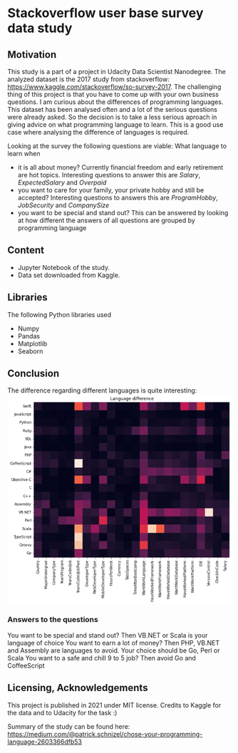 # Stackoverflow user base survey data study
## Motivation

This study is a part of a project in Udacity Data Scientist Nanodegree. The analyzed dataset is the 2017 study from stackoverflow: https://www.kaggle.com/stackoverflow/so-survey-2017. The challenging thing of this project is that you have to come up with your own business questions. I am curious about the differences of programming languages. This dataset has been analysed often and a lot of the serious questions were already asked. So the decision is to take a less serious aproach in giving advice on what programming language to learn. This is a good use case where analysing the difference of languages is required.

Looking at the survey the following questions are viable:
What language to learn when
- it is all about money? Currently financial freedom and early retirement are hot topics. Interesting questions to answer this are *Salary*, *ExpectedSalary* and *Overpaid*
- you want to care for your family, your private hobby and still be accepted? Interesting questions to answers this are *ProgramHobby*, *JobSecurity* and *CompanySize*
- you want to be special and stand out? This can be answered by looking at how different the answers of all questions are grouped by programming language

## Content

- Jupyter Notebook of the study.
- Data set downloaded from Kaggle.

## Libraries

The following Python libraries used

- Numpy
- Pandas
- Matplotlib
- Seaborn

## Conclusion
The difference regarding different languages is quite interesting:
![Alt text](plots/language_diffs.png?raw=true)

### Answers to the questions
You want to be special and stand out? Then VB.NET or Scala is your language of choice
You want to earn a lot of money? Then PHP, VB.NET and Assembly are languages to avoid. Your choice should be Go, Perl or Scala
You want to a safe and chill 9 to 5 job? Then avoid Go and CoffeeScript

## Licensing, Acknowledgements

This project is published in 2021 under MIT license. Credits to Kaggle for the data and to Udacity for the task :)

Summary of the study can be found here: https://medium.com/@patrick.schnizel/chose-your-programming-language-2603366dfb53